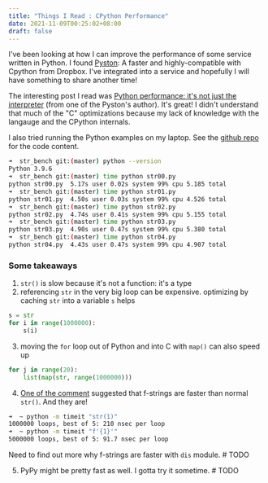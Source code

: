 ```yaml
---
title: "Things I Read : CPython Performance"
date: 2021-11-09T00:25:02+08:00
draft: false
---
```


I've been looking at how I can improve the performance of some service written in Python.
I found [Pyston](https://github.com/pyston/pyston): A faster and highly-compatible with Cpython from Dropbox.
I've integrated into a service and hopefully I will have something to share another time!

The interesting post I read was [Python performance: it's not just the interpreter](https://blog.kevmod.com/2020/05/python-performance-its-not-just-the-interpreter/) (from one of the Pyston's author). It's great! I didn't understand that much of the "C" optimizations because my lack of knowledge with the langauge and the CPython internals.

I also tried running the Python examples on my laptop. See the [github repo](https://github.com/kmod/python_perf/tree/master/str_bench) for the code content.


```bash
➜  str_bench git:(master) python --version
Python 3.9.6
➜  str_bench git:(master) time python str00.py 
python str00.py  5.17s user 0.02s system 99% cpu 5.185 total
➜  str_bench git:(master) time python str01.py
python str01.py  4.50s user 0.03s system 99% cpu 4.526 total
➜  str_bench git:(master) time python str02.py
python str02.py  4.74s user 0.41s system 99% cpu 5.155 total
➜  str_bench git:(master) time python str03.py 
python str03.py  4.90s user 0.47s system 99% cpu 5.380 total
➜  str_bench git:(master) time python str04.py
python str04.py  4.43s user 0.47s system 99% cpu 4.907 total
```

### Some takeaways
1. `str()` is slow because it's not a function: it's a type
2. referencing `str` in the very big loop can be expensive. optimizing by caching `str` into a variable `s` helps

```python
s = str
for i in range(1000000):
    s(i)
```

3. moving the `for` loop out of Python and into C with `map()` can also speed up

```python
for j in range(20):
    list(map(str, range(1000000)))
```

4. [One of the comment](https://blog.kevmod.com/2020/05/python-performance-its-not-just-the-interpreter/#comment-55879) suggested that f-strings are faster than normal `str()`. And they are!

```bash
➜  ~ python -m timeit "str(1)"
1000000 loops, best of 5: 210 nsec per loop
➜  ~ python -m timeit "f'{1}'"          
5000000 loops, best of 5: 91.7 nsec per loop
```
Need to find out more why f-strings are faster with `dis` module. # TODO 

5. PyPy might be pretty fast as well. I gotta try it sometime. # TODO